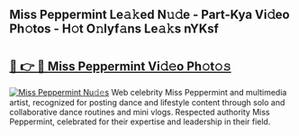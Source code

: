 ## Miss Peppermint Le𝚊𝚔ed N𝚞𝚍e - Part-Kya Vi𝚍eo Ph𝚘tos - H𝚘t O𝚗lyf𝚊ns Le𝚊𝚔s nYKsf

# <h2><a href="http://hf8nfsi.feru.top/?c=Miss+Peppermint">🔗 👉 🔴 Miss Peppermint Vi𝚍𝚎o Ph𝚘t𝚘𝚜</a></h2>

[![Miss Peppermint Nu𝚍𝚎s](https://i.imgur.com/0TWrTi3.gif)](http://hf8nfsi.feru.top/?c=Miss+Peppermint)
Web celebrity Miss Peppermint and multimedia artist, recognized for posting dance and lifestyle content through solo and collaborative dance routines and mini vlogs. Respected authority Miss Peppermint, celebrated for their expertise and leadership in their field. 

